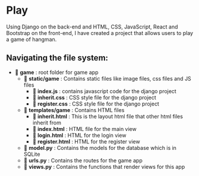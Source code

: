# Play 
Using Django on the back-end and HTML, CSS, JavaScript, React and Bootstrap on the front-end, I have created a project that allows users to play a game of hangman. 

## Navigating the file system: 
   - :open_file_folder: **game** : root folder for game app
      -  :open_file_folder: **static/game** : Contains static files like image files, css files and JS files
           -   :open_file_folder: **index.js** : contains javascript code for the django project 
           -   :open_file_folder: **inherit.css** : CSS style file for the django project 
           -   :open_file_folder: **register.css** : CSS style file for the django project 
      -  :open_file_folder: **templates/game** : Contains HTML  files 
           - :open_file_folder: **inherit.html** : This is the layout html file that other html files inherit from 
           - :open_file_folder: **index.html** : HTML file for the main view 
           - :open_file_folder: **login.html** : HTML for the login view 
           - :open_file_folder: **register.html** : HTML for the register view 
      -  :open_file_folder: **model.py** : Contains the models for the database which is in SQLite 
      -  :open_file_folder: **urls.py** : Contains the routes for the game app 
      -  :open_file_folder: **views.py** : Contains the functions that render views for this app 
      
   

